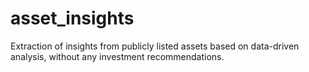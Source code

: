 # asset_insights
Extraction of insights from publicly listed assets based on data-driven analysis, without any investment recommendations.
